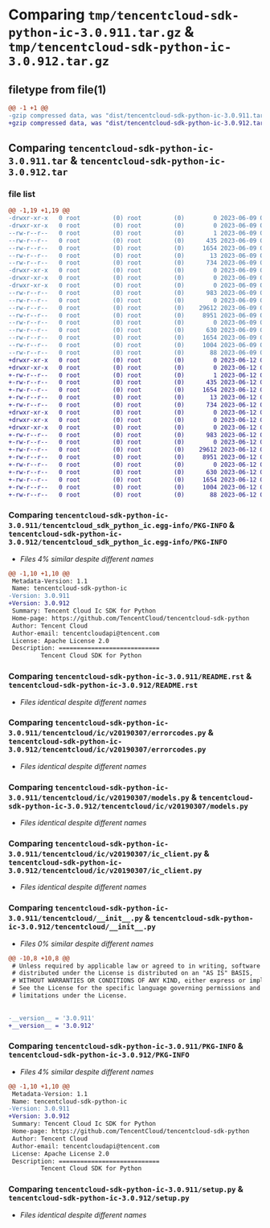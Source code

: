 # Comparing `tmp/tencentcloud-sdk-python-ic-3.0.911.tar.gz` & `tmp/tencentcloud-sdk-python-ic-3.0.912.tar.gz`

## filetype from file(1)

```diff
@@ -1 +1 @@
-gzip compressed data, was "dist/tencentcloud-sdk-python-ic-3.0.911.tar", last modified: Fri Jun  9 02:20:41 2023, max compression
+gzip compressed data, was "dist/tencentcloud-sdk-python-ic-3.0.912.tar", last modified: Mon Jun 12 03:05:12 2023, max compression
```

## Comparing `tencentcloud-sdk-python-ic-3.0.911.tar` & `tencentcloud-sdk-python-ic-3.0.912.tar`

### file list

```diff
@@ -1,19 +1,19 @@
-drwxr-xr-x   0 root         (0) root         (0)        0 2023-06-09 02:20:41.000000 tencentcloud-sdk-python-ic-3.0.911/
-drwxr-xr-x   0 root         (0) root         (0)        0 2023-06-09 02:20:41.000000 tencentcloud-sdk-python-ic-3.0.911/tencentcloud_sdk_python_ic.egg-info/
--rw-r--r--   0 root         (0) root         (0)        1 2023-06-09 02:20:41.000000 tencentcloud-sdk-python-ic-3.0.911/tencentcloud_sdk_python_ic.egg-info/dependency_links.txt
--rw-r--r--   0 root         (0) root         (0)      435 2023-06-09 02:20:41.000000 tencentcloud-sdk-python-ic-3.0.911/tencentcloud_sdk_python_ic.egg-info/SOURCES.txt
--rw-r--r--   0 root         (0) root         (0)     1654 2023-06-09 02:20:41.000000 tencentcloud-sdk-python-ic-3.0.911/tencentcloud_sdk_python_ic.egg-info/PKG-INFO
--rw-r--r--   0 root         (0) root         (0)       13 2023-06-09 02:20:41.000000 tencentcloud-sdk-python-ic-3.0.911/tencentcloud_sdk_python_ic.egg-info/top_level.txt
--rw-r--r--   0 root         (0) root         (0)      734 2023-06-09 02:20:41.000000 tencentcloud-sdk-python-ic-3.0.911/README.rst
-drwxr-xr-x   0 root         (0) root         (0)        0 2023-06-09 02:20:41.000000 tencentcloud-sdk-python-ic-3.0.911/tencentcloud/
-drwxr-xr-x   0 root         (0) root         (0)        0 2023-06-09 02:20:41.000000 tencentcloud-sdk-python-ic-3.0.911/tencentcloud/ic/
-drwxr-xr-x   0 root         (0) root         (0)        0 2023-06-09 02:20:41.000000 tencentcloud-sdk-python-ic-3.0.911/tencentcloud/ic/v20190307/
--rw-r--r--   0 root         (0) root         (0)      983 2023-06-09 02:20:41.000000 tencentcloud-sdk-python-ic-3.0.911/tencentcloud/ic/v20190307/errorcodes.py
--rw-r--r--   0 root         (0) root         (0)        0 2023-06-09 02:20:41.000000 tencentcloud-sdk-python-ic-3.0.911/tencentcloud/ic/v20190307/__init__.py
--rw-r--r--   0 root         (0) root         (0)    29612 2023-06-09 02:20:41.000000 tencentcloud-sdk-python-ic-3.0.911/tencentcloud/ic/v20190307/models.py
--rw-r--r--   0 root         (0) root         (0)     8951 2023-06-09 02:20:41.000000 tencentcloud-sdk-python-ic-3.0.911/tencentcloud/ic/v20190307/ic_client.py
--rw-r--r--   0 root         (0) root         (0)        0 2023-06-09 02:20:41.000000 tencentcloud-sdk-python-ic-3.0.911/tencentcloud/ic/__init__.py
--rw-r--r--   0 root         (0) root         (0)      630 2023-06-09 02:20:41.000000 tencentcloud-sdk-python-ic-3.0.911/tencentcloud/__init__.py
--rw-r--r--   0 root         (0) root         (0)     1654 2023-06-09 02:20:41.000000 tencentcloud-sdk-python-ic-3.0.911/PKG-INFO
--rw-r--r--   0 root         (0) root         (0)     1004 2023-06-09 02:20:41.000000 tencentcloud-sdk-python-ic-3.0.911/setup.py
--rw-r--r--   0 root         (0) root         (0)       88 2023-06-09 02:20:41.000000 tencentcloud-sdk-python-ic-3.0.911/setup.cfg
+drwxr-xr-x   0 root         (0) root         (0)        0 2023-06-12 03:05:12.000000 tencentcloud-sdk-python-ic-3.0.912/
+drwxr-xr-x   0 root         (0) root         (0)        0 2023-06-12 03:05:12.000000 tencentcloud-sdk-python-ic-3.0.912/tencentcloud_sdk_python_ic.egg-info/
+-rw-r--r--   0 root         (0) root         (0)        1 2023-06-12 03:05:12.000000 tencentcloud-sdk-python-ic-3.0.912/tencentcloud_sdk_python_ic.egg-info/dependency_links.txt
+-rw-r--r--   0 root         (0) root         (0)      435 2023-06-12 03:05:12.000000 tencentcloud-sdk-python-ic-3.0.912/tencentcloud_sdk_python_ic.egg-info/SOURCES.txt
+-rw-r--r--   0 root         (0) root         (0)     1654 2023-06-12 03:05:12.000000 tencentcloud-sdk-python-ic-3.0.912/tencentcloud_sdk_python_ic.egg-info/PKG-INFO
+-rw-r--r--   0 root         (0) root         (0)       13 2023-06-12 03:05:12.000000 tencentcloud-sdk-python-ic-3.0.912/tencentcloud_sdk_python_ic.egg-info/top_level.txt
+-rw-r--r--   0 root         (0) root         (0)      734 2023-06-12 03:05:12.000000 tencentcloud-sdk-python-ic-3.0.912/README.rst
+drwxr-xr-x   0 root         (0) root         (0)        0 2023-06-12 03:05:12.000000 tencentcloud-sdk-python-ic-3.0.912/tencentcloud/
+drwxr-xr-x   0 root         (0) root         (0)        0 2023-06-12 03:05:12.000000 tencentcloud-sdk-python-ic-3.0.912/tencentcloud/ic/
+drwxr-xr-x   0 root         (0) root         (0)        0 2023-06-12 03:05:12.000000 tencentcloud-sdk-python-ic-3.0.912/tencentcloud/ic/v20190307/
+-rw-r--r--   0 root         (0) root         (0)      983 2023-06-12 03:05:12.000000 tencentcloud-sdk-python-ic-3.0.912/tencentcloud/ic/v20190307/errorcodes.py
+-rw-r--r--   0 root         (0) root         (0)        0 2023-06-12 03:05:12.000000 tencentcloud-sdk-python-ic-3.0.912/tencentcloud/ic/v20190307/__init__.py
+-rw-r--r--   0 root         (0) root         (0)    29612 2023-06-12 03:05:12.000000 tencentcloud-sdk-python-ic-3.0.912/tencentcloud/ic/v20190307/models.py
+-rw-r--r--   0 root         (0) root         (0)     8951 2023-06-12 03:05:12.000000 tencentcloud-sdk-python-ic-3.0.912/tencentcloud/ic/v20190307/ic_client.py
+-rw-r--r--   0 root         (0) root         (0)        0 2023-06-12 03:05:12.000000 tencentcloud-sdk-python-ic-3.0.912/tencentcloud/ic/__init__.py
+-rw-r--r--   0 root         (0) root         (0)      630 2023-06-12 03:05:12.000000 tencentcloud-sdk-python-ic-3.0.912/tencentcloud/__init__.py
+-rw-r--r--   0 root         (0) root         (0)     1654 2023-06-12 03:05:12.000000 tencentcloud-sdk-python-ic-3.0.912/PKG-INFO
+-rw-r--r--   0 root         (0) root         (0)     1004 2023-06-12 03:05:12.000000 tencentcloud-sdk-python-ic-3.0.912/setup.py
+-rw-r--r--   0 root         (0) root         (0)       88 2023-06-12 03:05:12.000000 tencentcloud-sdk-python-ic-3.0.912/setup.cfg
```

### Comparing `tencentcloud-sdk-python-ic-3.0.911/tencentcloud_sdk_python_ic.egg-info/PKG-INFO` & `tencentcloud-sdk-python-ic-3.0.912/tencentcloud_sdk_python_ic.egg-info/PKG-INFO`

 * *Files 4% similar despite different names*

```diff
@@ -1,10 +1,10 @@
 Metadata-Version: 1.1
 Name: tencentcloud-sdk-python-ic
-Version: 3.0.911
+Version: 3.0.912
 Summary: Tencent Cloud Ic SDK for Python
 Home-page: https://github.com/TencentCloud/tencentcloud-sdk-python
 Author: Tencent Cloud
 Author-email: tencentcloudapi@tencent.com
 License: Apache License 2.0
 Description: ============================
         Tencent Cloud SDK for Python
```

### Comparing `tencentcloud-sdk-python-ic-3.0.911/README.rst` & `tencentcloud-sdk-python-ic-3.0.912/README.rst`

 * *Files identical despite different names*

### Comparing `tencentcloud-sdk-python-ic-3.0.911/tencentcloud/ic/v20190307/errorcodes.py` & `tencentcloud-sdk-python-ic-3.0.912/tencentcloud/ic/v20190307/errorcodes.py`

 * *Files identical despite different names*

### Comparing `tencentcloud-sdk-python-ic-3.0.911/tencentcloud/ic/v20190307/models.py` & `tencentcloud-sdk-python-ic-3.0.912/tencentcloud/ic/v20190307/models.py`

 * *Files identical despite different names*

### Comparing `tencentcloud-sdk-python-ic-3.0.911/tencentcloud/ic/v20190307/ic_client.py` & `tencentcloud-sdk-python-ic-3.0.912/tencentcloud/ic/v20190307/ic_client.py`

 * *Files identical despite different names*

### Comparing `tencentcloud-sdk-python-ic-3.0.911/tencentcloud/__init__.py` & `tencentcloud-sdk-python-ic-3.0.912/tencentcloud/__init__.py`

 * *Files 0% similar despite different names*

```diff
@@ -10,8 +10,8 @@
 # Unless required by applicable law or agreed to in writing, software
 # distributed under the License is distributed on an "AS IS" BASIS,
 # WITHOUT WARRANTIES OR CONDITIONS OF ANY KIND, either express or implied.
 # See the License for the specific language governing permissions and
 # limitations under the License.
 
 
-__version__ = '3.0.911'
+__version__ = '3.0.912'
```

### Comparing `tencentcloud-sdk-python-ic-3.0.911/PKG-INFO` & `tencentcloud-sdk-python-ic-3.0.912/PKG-INFO`

 * *Files 4% similar despite different names*

```diff
@@ -1,10 +1,10 @@
 Metadata-Version: 1.1
 Name: tencentcloud-sdk-python-ic
-Version: 3.0.911
+Version: 3.0.912
 Summary: Tencent Cloud Ic SDK for Python
 Home-page: https://github.com/TencentCloud/tencentcloud-sdk-python
 Author: Tencent Cloud
 Author-email: tencentcloudapi@tencent.com
 License: Apache License 2.0
 Description: ============================
         Tencent Cloud SDK for Python
```

### Comparing `tencentcloud-sdk-python-ic-3.0.911/setup.py` & `tencentcloud-sdk-python-ic-3.0.912/setup.py`

 * *Files identical despite different names*

